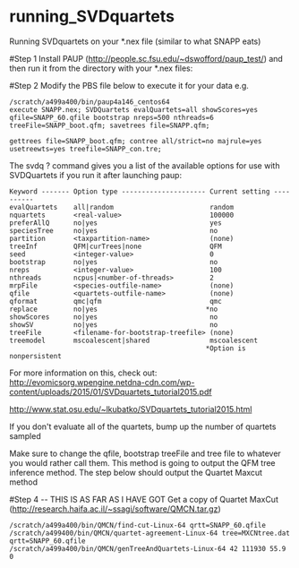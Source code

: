 # running_SVDquartets
Running SVDquartets on your *.nex file (similar to what SNAPP eats)

#Step 1
Install PAUP (http://people.sc.fsu.edu/~dswofford/paup_test/) and then run it from the directory with your *.nex files:

#Step 2
Modify the PBS file below to execute it for your data e.g.

```
/scratch/a499a400/bin/paup4a146_centos64 
execute SNAPP.nex; SVDQuartets evalQuartets=all showScores=yes qfile=SNAPP_60.qfile bootstrap nreps=500 nthreads=6 treeFile=SNAPP_boot.qfm; savetrees file=SNAPP.qfm;

gettrees file=SNAPP_boot.qfm; contree all/strict=no majrule=yes usetreewts=yes treefile=SNAPP_con.tre;

```

The svdq ? command gives you a list of the available options for use with SVDQuartets if you run it after launching paup:
```
Keyword ------- Option type --------------------- Current setting ----------
evalQuartets    all|random                        random
nquartets       <real-value>                      100000
preferAllQ      no|yes                            yes
speciesTree     no|yes                            no
partition       <taxpartition-name>               (none)
treeInf         QFM|curTrees|none                 QFM
seed            <integer-value>                   0
bootstrap       no|yes                            no
nreps           <integer-value>                   100
nthreads        ncpus|<number-of-threads>         2
mrpFile         <species-outfile-name>            (none)
qfile           <quartets-outfile-name>           (none)
qformat         qmc|qfm                           qmc
replace         no|yes                           *no
showScores      no|yes                            no
showSV          no|yes                            no
treeFile        <filename-for-bootstrap-treefile> (none)
treemodel       mscoalescent|shared               mscoalescent
                                                 *Option is nonpersistent
```

For more information on this, check out:
http://evomicsorg.wpengine.netdna-cdn.com/wp-content/uploads/2015/01/SVDquartets_tutorial2015.pdf

http://www.stat.osu.edu/~lkubatko/SVDquartets_tutorial2015.html

If you don't evaluate all of the quartets, bump up the number of quartets sampled

Make sure to change the qfile, bootstrap treeFile and tree file to whatever you would rather call them. This method is going to output the QFM tree inference method. The step below should output the Quartet Maxcut method

#Step 4 -- THIS IS AS FAR AS I HAVE GOT
Get a copy of Quartet MaxCut (http://research.haifa.ac.il/~ssagi/software/QMCN.tar.gz)
````
/scratch/a499a400/bin/QMCN/find-cut-Linux-64 qrtt=SNAPP_60.qfile
/scratch/a499400/bin/QMCN/quartet-agreement-Linux-64 tree=MXCNtree.dat qrtt=SNAPP_60.qfile 
/scratch/a499a400/bin/QMCN/genTreeAndQuartets-Linux-64 42 111930 55.9 0



